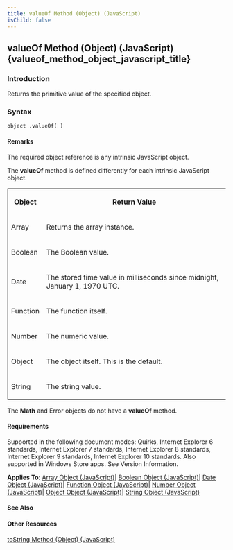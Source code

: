 ```yaml
---
title: valueOf Method (Object) (JavaScript)
isChild: false
---
```


## valueOf Method (Object) (JavaScript) {valueof_method_object_javascript_title}

### Introduction 

 Returns the primitive value of the specified object.

### Syntax 

```
object .valueOf( )
```

#### Remarks 

<div id="languageReferenceRemarksSection" class="section" name="collapseableSection" style="">
  <p xmlns:util="util">
    The required <span class="parameter" sdata="paramReference">object</span> reference is any intrinsic JavaScript object.
  </p>
  <p xmlns:util="util">
    The <b>valueOf</b> method is defined differently for each intrinsic JavaScript object.
  </p>
  <div class="caption"></div>
  <div class="tableSection">
    <table width="50%" cellspacing="2" cellpadding="5" frame="lhs">
      <tr>
        <th>
          <p xmlns:util="util">
            Object
          </p>
        </th>
        <th>
          <p xmlns:util="util">
            Return Value
          </p>
        </th>
      </tr>
      <tr>
        <td>
          <p xmlns:util="util">
            Array
          </p>
        </td>
        <td>
          <p xmlns:util="util">
            Returns the array instance.
          </p>
        </td>
      </tr>
      <tr>
        <td>
          <p xmlns:util="util">
            Boolean
          </p>
        </td>
        <td>
          <p xmlns:util="util">
            The Boolean value.
          </p>
        </td>
      </tr>
      <tr>
        <td>
          <p xmlns:util="util">
            Date
          </p>
        </td>
        <td>
          <p xmlns:util="util">
            The stored time value in milliseconds since midnight, January 1, 1970 UTC.
          </p>
        </td>
      </tr>
      <tr>
        <td>
          <p xmlns:util="util">
            Function
          </p>
        </td>
        <td>
          <p xmlns:util="util">
            The function itself.
          </p>
        </td>
      </tr>
      <tr>
        <td>
          <p xmlns:util="util">
            Number
          </p>
        </td>
        <td>
          <p xmlns:util="util">
            The numeric value.
          </p>
        </td>
      </tr>
      <tr>
        <td>
          <p xmlns:util="util">
            Object
          </p>
        </td>
        <td>
          <p xmlns:util="util">
            The object itself. This is the default.
          </p>
        </td>
      </tr>
      <tr>
        <td>
          <p xmlns:util="util">
            String
          </p>
        </td>
        <td>
          <p xmlns:util="util">
            The string value.
          </p>
        </td>
      </tr>
    </table>
  </div>
  <p xmlns:util="util">
    The <b>Math</b> and <span sdata="langKeyword" value="Error"><span class="keyword">Error</span></span> objects do not have a <b>valueOf</b> method.
  </p>
</div>

#### Requirements 

<div id="requirementsTitleSection" class="section" name="collapseableSection" style="">
  <p xmlns:util="util"></p>
  <p>
    Supported in the following document modes: Quirks, Internet Explorer 6 standards, Internet Explorer 7 standards, Internet Explorer 8 standards, Internet Explorer 9 standards, Internet Explorer 10
    standards. Also supported in Windows Store apps. See Version Information.
  </p>
  <p xmlns:util="util">
    <b>Applies To</b>: <span sdata="link"><a href="08e5f552-0797-4b48-8164-609582fc18c9.htm">Array Object (JavaScript)</a></span>| <span sdata="link"><a href=
    "d67748f2-7bf5-4889-8269-e777616cc5f0.htm">Boolean Object (JavaScript)</a></span>| <span sdata="link"><a href="ce2202bb-7ec9-4f5a-bf48-3a04feff283e.htm">Date Object (JavaScript)</a></span>|
    <span sdata="link"><a href="d3834767-203c-475e-848c-95c423ba15b6.htm">Function Object (JavaScript)</a></span>| <span sdata="link"><a href="76e87c37-cf6c-46cc-bafa-04be1fe3d78d.htm">Number Object
    (JavaScript)</a></span>| <span sdata="link"><a href="d24ef8fc-217b-4828-94e1-19f72780bae0.htm">Object Object (JavaScript)</a></span>| <span sdata="link"><a href=
    "8063ecd5-5778-4e87-b985-b21420171914.htm">String Object (JavaScript)</a></span>
  </p>
</div>

#### See Also 

<div id="seeAlsoSection" class="section" name="collapseableSection" style="">
  <h4 class="subHeading">
    Other Resources
  </h4>
  <div class="seeAlsoStyle">
    <span sdata="link" xmlns:util="util"><a href="c4ae9da2-60c9-486f-b00a-9df03fda4a35.htm">toString Method (Object) (JavaScript)</a></span>
  </div>
</div>


